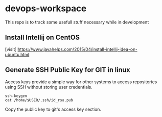 # devops-workspace
This repo is to track some usefull stuff necessary while in development

## Install Intellij on CentOS

[visit] https://www.javahelps.com/2015/04/install-intellij-idea-on-ubuntu.html

## Generate SSH Public Key for GIT in linux

Access keys provide a simple way for other systems to access repositories using SSH without storing user credentials.

```
ssh-keygen
cat /home/$USER/.ssh/id_rsa.pub
```

Copy the public key to git's access key section.

